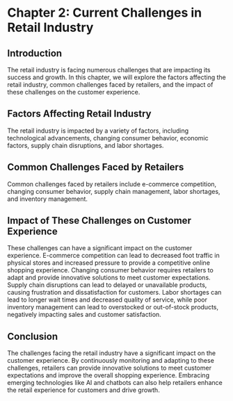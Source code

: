 Chapter 2: Current Challenges in Retail Industry
================================================

Introduction
------------

The retail industry is facing numerous challenges that are impacting its success and growth. In this chapter, we will explore the factors affecting the retail industry, common challenges faced by retailers, and the impact of these challenges on the customer experience.

Factors Affecting Retail Industry
---------------------------------

The retail industry is impacted by a variety of factors, including technological advancements, changing consumer behavior, economic factors, supply chain disruptions, and labor shortages.

Common Challenges Faced by Retailers
------------------------------------

Common challenges faced by retailers include e-commerce competition, changing consumer behavior, supply chain management, labor shortages, and inventory management.

Impact of These Challenges on Customer Experience
-------------------------------------------------

These challenges can have a significant impact on the customer experience. E-commerce competition can lead to decreased foot traffic in physical stores and increased pressure to provide a competitive online shopping experience. Changing consumer behavior requires retailers to adapt and provide innovative solutions to meet customer expectations. Supply chain disruptions can lead to delayed or unavailable products, causing frustration and dissatisfaction for customers. Labor shortages can lead to longer wait times and decreased quality of service, while poor inventory management can lead to overstocked or out-of-stock products, negatively impacting sales and customer satisfaction.

Conclusion
----------

The challenges facing the retail industry have a significant impact on the customer experience. By continuously monitoring and adapting to these challenges, retailers can provide innovative solutions to meet customer expectations and improve the overall shopping experience. Embracing emerging technologies like AI and chatbots can also help retailers enhance the retail experience for customers and drive growth.
